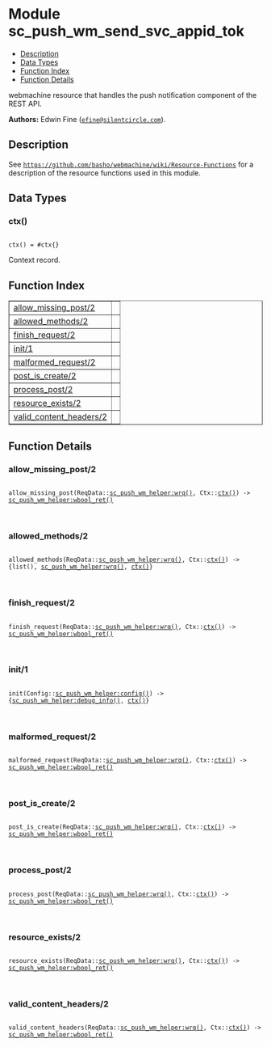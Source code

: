 

# Module sc_push_wm_send_svc_appid_tok #
* [Description](#description)
* [Data Types](#types)
* [Function Index](#index)
* [Function Details](#functions)

webmachine resource that handles the push notification component
of the REST API.

__Authors:__ Edwin Fine ([`efine@silentcircle.com`](mailto:efine@silentcircle.com)).

<a name="description"></a>

## Description ##
See [`https://github.com/basho/webmachine/wiki/Resource-Functions`](https://github.com/basho/webmachine/wiki/Resource-Functions) for a
description of the resource functions used in this module.
<a name="types"></a>

## Data Types ##




### <a name="type-ctx">ctx()</a> ###


<pre><code>
ctx() = #ctx{}
</code></pre>

Context record.

<a name="index"></a>

## Function Index ##


<table width="100%" border="1" cellspacing="0" cellpadding="2" summary="function index"><tr><td valign="top"><a href="#allow_missing_post-2">allow_missing_post/2</a></td><td></td></tr><tr><td valign="top"><a href="#allowed_methods-2">allowed_methods/2</a></td><td></td></tr><tr><td valign="top"><a href="#finish_request-2">finish_request/2</a></td><td></td></tr><tr><td valign="top"><a href="#init-1">init/1</a></td><td></td></tr><tr><td valign="top"><a href="#malformed_request-2">malformed_request/2</a></td><td></td></tr><tr><td valign="top"><a href="#post_is_create-2">post_is_create/2</a></td><td></td></tr><tr><td valign="top"><a href="#process_post-2">process_post/2</a></td><td></td></tr><tr><td valign="top"><a href="#resource_exists-2">resource_exists/2</a></td><td></td></tr><tr><td valign="top"><a href="#valid_content_headers-2">valid_content_headers/2</a></td><td></td></tr></table>


<a name="functions"></a>

## Function Details ##

<a name="allow_missing_post-2"></a>

### allow_missing_post/2 ###

<pre><code>
allow_missing_post(ReqData::<a href="sc_push_wm_helper.md#type-wrq">sc_push_wm_helper:wrq()</a>, Ctx::<a href="#type-ctx">ctx()</a>) -&gt; <a href="sc_push_wm_helper.md#type-wbool_ret">sc_push_wm_helper:wbool_ret()</a>
</code></pre>
<br />

<a name="allowed_methods-2"></a>

### allowed_methods/2 ###

<pre><code>
allowed_methods(ReqData::<a href="sc_push_wm_helper.md#type-wrq">sc_push_wm_helper:wrq()</a>, Ctx::<a href="#type-ctx">ctx()</a>) -&gt; {list(), <a href="sc_push_wm_helper.md#type-wrq">sc_push_wm_helper:wrq()</a>, <a href="#type-ctx">ctx()</a>}
</code></pre>
<br />

<a name="finish_request-2"></a>

### finish_request/2 ###

<pre><code>
finish_request(ReqData::<a href="sc_push_wm_helper.md#type-wrq">sc_push_wm_helper:wrq()</a>, Ctx::<a href="#type-ctx">ctx()</a>) -&gt; <a href="sc_push_wm_helper.md#type-wbool_ret">sc_push_wm_helper:wbool_ret()</a>
</code></pre>
<br />

<a name="init-1"></a>

### init/1 ###

<pre><code>
init(Config::<a href="sc_push_wm_helper.md#type-config">sc_push_wm_helper:config()</a>) -&gt; {<a href="sc_push_wm_helper.md#type-debug_info">sc_push_wm_helper:debug_info()</a>, <a href="#type-ctx">ctx()</a>}
</code></pre>
<br />

<a name="malformed_request-2"></a>

### malformed_request/2 ###

<pre><code>
malformed_request(ReqData::<a href="sc_push_wm_helper.md#type-wrq">sc_push_wm_helper:wrq()</a>, Ctx::<a href="#type-ctx">ctx()</a>) -&gt; <a href="sc_push_wm_helper.md#type-wbool_ret">sc_push_wm_helper:wbool_ret()</a>
</code></pre>
<br />

<a name="post_is_create-2"></a>

### post_is_create/2 ###

<pre><code>
post_is_create(ReqData::<a href="sc_push_wm_helper.md#type-wrq">sc_push_wm_helper:wrq()</a>, Ctx::<a href="#type-ctx">ctx()</a>) -&gt; <a href="sc_push_wm_helper.md#type-wbool_ret">sc_push_wm_helper:wbool_ret()</a>
</code></pre>
<br />

<a name="process_post-2"></a>

### process_post/2 ###

<pre><code>
process_post(ReqData::<a href="sc_push_wm_helper.md#type-wrq">sc_push_wm_helper:wrq()</a>, Ctx::<a href="#type-ctx">ctx()</a>) -&gt; <a href="sc_push_wm_helper.md#type-wbool_ret">sc_push_wm_helper:wbool_ret()</a>
</code></pre>
<br />

<a name="resource_exists-2"></a>

### resource_exists/2 ###

<pre><code>
resource_exists(ReqData::<a href="sc_push_wm_helper.md#type-wrq">sc_push_wm_helper:wrq()</a>, Ctx::<a href="#type-ctx">ctx()</a>) -&gt; <a href="sc_push_wm_helper.md#type-wbool_ret">sc_push_wm_helper:wbool_ret()</a>
</code></pre>
<br />

<a name="valid_content_headers-2"></a>

### valid_content_headers/2 ###

<pre><code>
valid_content_headers(ReqData::<a href="sc_push_wm_helper.md#type-wrq">sc_push_wm_helper:wrq()</a>, Ctx::<a href="#type-ctx">ctx()</a>) -&gt; <a href="sc_push_wm_helper.md#type-wbool_ret">sc_push_wm_helper:wbool_ret()</a>
</code></pre>
<br />

